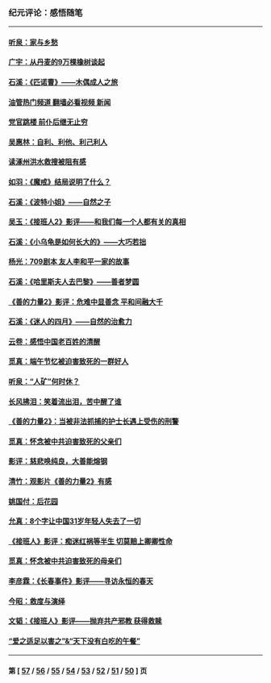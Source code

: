 ### 纪元评论：感悟随笔
---
#### [听泉：家与乡愁](../../pages/nsc1035/n14068482.md?09120330) 
#### [广宇：从丹麦的9万棵橡树谈起](../../pages/nsc1035/n14061428.md?09120330) 
#### [石溪：《匹诺曹》——木偶成人之旅](../../pages/nsc1035/n14061424.md?09120330) 
#### [油管热门频道 翻墙必看视频 新闻](ok?09120330)
#### [党官跳楼 前仆后继无止穷](../../pages/nsc1035/n14058175.md?09120330) 
#### [吴惠林：自利、利他、利己利人](../../pages/nsc1035/n14052459.md?09120330) 
#### [读涿州洪水救搜被阻有感](../../pages/nsc1035/n14049641.md?09120330) 
#### [如羽：《魔戒》结局说明了什么？](../../pages/nsc1035/n14048860.md?09120330) 
#### [石溪：《波特小姐》——自然之子](../../pages/nsc1035/n14048291.md?09120330) 
#### [吴玉：《接班人2》影评——和我们每一个人都有关的真相](../../pages/nsc1035/n14041114.md?09120330) 
#### [石溪：《小乌龟是如何长大的》——大巧若拙](../../pages/nsc1035/n14037479.md?09120330) 
#### [杨光：709剧本 友人李和平一家的故事](../../pages/nsc1035/n14032047.md?09120330) 
#### [石溪：《哈里斯夫人去巴黎》——善者梦圆](../../pages/nsc1035/n14031778.md?09120330) 
#### [《善的力量2》影评：危难中显善念 平和间融大千](../../pages/nsc1035/n14028390.md?09120330) 
#### [石溪：《迷人的四月》——自然的治愈力](../../pages/nsc1035/n14027049.md?09120330) 
#### [云卷：感悟中国老百姓的清醒](../../pages/nsc1035/n14025152.md?09120330) 
#### [觅真：端午节忆被迫害致死的一群好人](../../pages/nsc1035/n14020985.md?09120330) 
#### [听泉：“人矿”何时休？](../../pages/nsc1035/n14016609.md?09120330) 
#### [长风拂泪：笑着流出泪，苦中醒了谁](../../pages/nsc1035/n14016469.md?09120330) 
#### [《善的力量2》：当被非法抓捕的护士长遇上受伤的刑警](../../pages/nsc1035/n14015561.md?09120330) 
#### [觅真：怀念被中共迫害致死的父亲们](../../pages/nsc1035/n14014258.md?09120330) 
#### [影评：慈悲唤纯良，大善能熔钢](../../pages/nsc1035/n14010867.md?09120330) 
#### [清竹：观影片《善的力量2》有感](../../pages/nsc1035/n14010015.md?09120330) 
#### [姚国付：后花园](../../pages/nsc1035/n14005301.md?09120330) 
#### [允真：8个字让中国31岁年轻人失去了一切](../../pages/nsc1035/n13999093.md?09120330) 
#### [《接班人》影评：痴迷红祸等半生 切莫赔上卿卿性命](../../pages/nsc1035/n13998676.md?09120330) 
#### [觅真：怀念被中共迫害致死的母亲们](../../pages/nsc1035/n13997271.md?09120330) 
#### [李彦霖：《长春事件》影评——寻访永恒的春天](../../pages/nsc1035/n13995112.md?09120330) 
#### [今昭：救度与演绎](../../pages/nsc1035/n13992670.md?09120330) 
#### [文韬：《接班人》影评——抛弃共产邪教 获得救赎](../../pages/nsc1035/n13990160.md?09120330) 
#### [“爱之适足以害之”&“天下没有白吃的午餐”](../../pages/nsc1035/n13988391.md?09120330) 

---
#### 第 [ [57](./57.md?09120330) / [56](./56.md?09120330) / [55](./55.md?09120330) / [54](./54.md?09120330) / [53](./53.md?09120330) / [52](./52.md?09120330) / [51](./51.md?09120330) / [50](./50.md?09120330) ] 页
